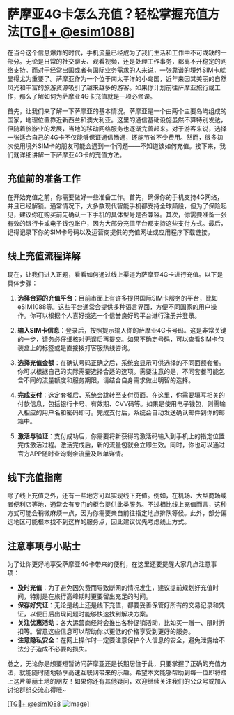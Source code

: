 # 萨摩亚4G卡怎么充值？轻松掌握充值方法[[TG💪+ @esim1088](https://t.me/s/esim1088)]

在当今这个信息爆炸的时代，手机流量已经成为了我们生活和工作中不可或缺的一部分。无论是日常的社交聊天、观看视频，还是处理工作事务，都离不开稳定的网络支持。而对于经常出国或者有国际业务需求的人来说，一张靠谱的境外SIM卡就显得尤为重要了。萨摩亚作为一个位于南太平洋的小岛国，近年来因其美丽的自然风光和丰富的旅游资源吸引了越来越多的游客。如果你计划前往萨摩亚旅行或工作，那么了解如何为萨摩亚4G卡充值就是一项必修课。

首先，让我们来了解一下萨摩亚的基本情况。萨摩亚是一个由两个主要岛屿组成的国家，地理位置靠近新西兰和澳大利亚。这里的通信基础设施虽然不算特别发达，但随着旅游业的发展，当地的移动网络服务也逐渐完善起来。对于游客来说，选择一张适合自己的4G卡不仅能够保证通信畅通，还能节省不少费用。然而，很多初次使用境外SIM卡的朋友可能会遇到一个问题——不知道该如何充值。接下来，我们就详细讲解一下萨摩亚4G卡的充值方法。

## 充值前的准备工作

在开始充值之前，你需要做好一些准备工作。首先，确保你的手机支持4G网络，并且已经解锁。通常情况下，大多数现代智能手机都支持全球频段，但为了保险起见，建议你在购买前先确认一下手机的具体型号是否兼容。其次，你需要准备一张有效的银行卡或电子钱包账户，因为大部分充值平台都支持这些支付方式。最后，记得记录下你的SIM卡号码以及运营商提供的充值网址或应用程序下载链接。

## 线上充值流程详解

现在，让我们进入正题，看看如何通过线上渠道为萨摩亚4G卡进行充值。以下是具体步骤：

1. **选择合适的充值平台**：目前市面上有许多提供国际SIM卡服务的平台，比如eSIM1088等。这些平台通常会提供多种语言界面，方便不同国家的用户操作。你可以根据个人喜好挑选一个信誉良好的平台进行注册并登录。

2. **输入SIM卡信息**：登录后，按照提示输入你的萨摩亚4G卡号码。这是非常关键的一步，请务必仔细核对无误后再提交。如果不确定号码，可以查看SIM卡包装盒上的标签或是直接拨打客服热线咨询。

3. **选择充值金额**：在确认号码正确之后，系统会显示可供选择的不同面额套餐。你可以根据自己的实际需要选择合适的选项。需要注意的是，不同套餐可能包含不同的流量额度和服务期限，请结合自身需求做出明智的选择。

4. **完成支付**：选定套餐后，系统会跳转至支付页面。在这里，你需要填写相关的付款信息，包括银行卡号、有效期、CVV码等。如果是使用电子钱包，则需输入相应的用户名和密码即可。完成支付后，系统会自动发送确认邮件到你的邮箱中。

5. **激活与验证**：支付成功后，你需要将新获得的激活码输入到手机上的指定位置完成激活过程。激活完成后，新的流量包就会立即生效。同时，你也可以通过官方APP随时查询剩余流量及账单详情。

## 线下充值指南

除了线上充值之外，还有一些地方可以实现线下充值。例如，在机场、大型商场或者便利店等地，通常会有专门的柜台提供此类服务。不过相比线上充值而言，这种方式可能会稍微麻烦一点，因为你需要亲自前往指定地点排队等候。此外，部分偏远地区可能根本找不到这样的服务点，因此建议优先考虑线上方式。

## 注意事项与小贴士

为了让你更好地享受萨摩亚4G卡带来的便利，在这里还要提醒大家几点注意事项：

- **及时充值**：为了避免因欠费而导致断网的情况发生，建议提前规划好充值时间，特别是在旅行高峰期时更要留出充足的时间。
- **保存好凭证**：无论是线上还是线下充值，都要妥善保管好所有的交易记录和凭证，以便日后出现问题时能够快速找到解决方案。
- **关注优惠活动**：各大运营商经常会推出各种促销活动，比如买一赠一、限时折扣等。留意这些信息可以帮助你以更低的价格享受到更好的服务。
- **注意隐私安全**：在网上操作时一定要注意保护个人信息的安全，避免泄露给不法分子造成不必要的损失。

总之，无论你是想要短暂访问萨摩亚还是长期居住于此，只要掌握了正确的充值方法，就能随时随地畅享高速互联网带来的乐趣。希望本文能够帮助到每一位即将踏上这片美丽土地的朋友！如果你还有其他疑问，欢迎继续关注我们的公众号或加入讨论群组交流心得哦~

[[TG💪+ @esim1088](https://t.me/s/esim1088) ![Image](https://i.postimg.cc/4NQfJmqS/Snipaste-2025-05-13-00-14-12.png)]